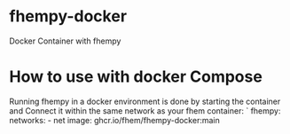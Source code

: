 # fhempy-docker
Docker Container with fhempy

# How to use with docker Compose

Running fhempy in a docker environment is done by starting the container and Connect it within the same network as your fhem container: 
`
  fhempy:
    networks:
      - net
    image: ghcr.io/fhem/fhempy-docker:main
 ```
